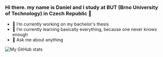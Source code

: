 ### Hi there. my name is Daniel and I study at BUT (Brno University of Technology) in Czech Republic 👋

- 🔭 I’m currently working on my bachelor's thesis
- 🌱 I’m currently learning basically everything, because one never knows enough
- 💬 Ask me about anything

![My GitHub stats](https://github-readme-stats.vercel.app/api?username=MoudryDaniel&count_private=true&show_icons=true&include_all_commits=true)